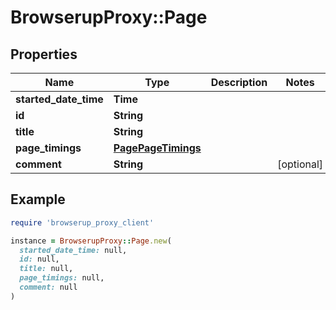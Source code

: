 # BrowserupProxy::Page

## Properties

| Name | Type | Description | Notes |
| ---- | ---- | ----------- | ----- |
| **started_date_time** | **Time** |  |  |
| **id** | **String** |  |  |
| **title** | **String** |  |  |
| **page_timings** | [**PagePageTimings**](PagePageTimings.md) |  |  |
| **comment** | **String** |  | [optional] |

## Example

```ruby
require 'browserup_proxy_client'

instance = BrowserupProxy::Page.new(
  started_date_time: null,
  id: null,
  title: null,
  page_timings: null,
  comment: null
)
```

